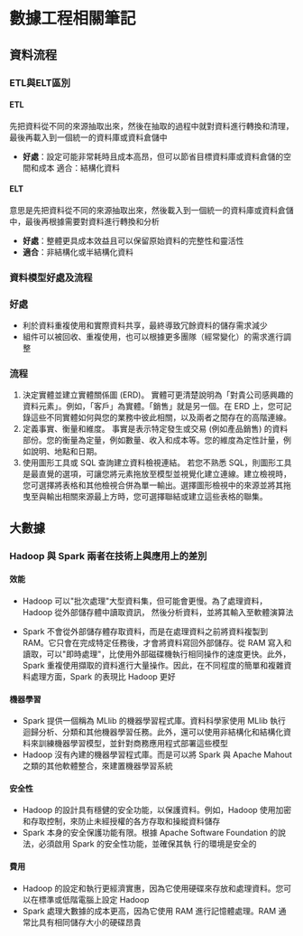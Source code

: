 # 數據工程相關筆記

## 資料流程
### ETL與ELT區別
#### ETL
 先把資料從不同的來源抽取出來，然後在抽取的過程中就對資料進行轉換和清理，最後再載入到一個統一的資料庫或資料倉儲中
 - **好處**：設定可能非常耗時且成本高昂，但可以節省目標資料庫或資料倉儲的空間和成本
適合：結構化資料

 #### ELT
 意思是先把資料從不同的來源抽取出來，然後載入到一個統一的資料庫或資料倉儲中，最後再根據需要對資料進行轉換和分析
 - **好處**：整體更具成本效益且可以保留原始資料的完整性和靈活性
 - **適合**：非結構化或半結構化資料

 ### 資料模型好處及流程
### 好處
 - 利於資料重複使用和實際資料共享，最終導致冗餘資料的儲存需求減少
 - 組件可以被回收、重複使用，也可以根據更多團隊（經常變化）的需求進行調整
### 流程
1. 決定實體並建立實體關係圖 (ERD)。 實體可更清楚說明為「對貴公司感興趣的資料元素」。例如，「客戶」為實體。「銷售」就是另一個。在 ERD 上，您可記錄這些不同實體如何與您的業務中彼此相關，以及兩者之間存在的高階連線。
2. 定義事實、衡量和維度。 事實是表示特定發生或交易 (例如產品銷售) 的資料部份。您的衡量為定量，例如數量、收入和成本等。您的維度為定性計量，例如說明、地點和日期。
3. 使用圖形工具或 SQL 查詢建立資料檢視連結。 若您不熟悉 SQL，則圖形工具是最直覺的選項，可讓您將元素拖放至模型並視覺化建立連線。建立檢視時，您可選擇將表格和其他檢視合併為單一輸出。選擇圖形檢視中的來源並將其拖曳至與輸出相關來源最上方時，您可選擇聯結或建立這些表格的聯集。

## 大數據
### Hadoop 與 Spark 兩者在技術上與應用上的差別

#### 效能
 - Hadoop 可以"批次處理"大型資料集，但可能會更慢。為了處理資料，Hadoop 從外部儲存體中讀取資訊，
然後分析資料，並將其輸入至軟體演算法

 - Spark 不會從外部儲存體存取資料，而是在處理資料之前將資料複製到 RAM。它只會在完成特定任務後，才會將資料寫回外部儲存。從 RAM 寫入和讀取，可以"即時處理"，比使用外部磁碟機執行相同操作的速度更快。此外，Spark 重複使用擷取的資料進行大量操作。因此，在不同程度的簡單和複雜資料處理方面，Spark 的表現比 Hadoop 更好

#### 機器學習
 - Spark 提供一個稱為 MLlib 的機器學習程式庫。資料科學家使用 MLlib 執行迴歸分析、分類和其他機器學習任務。此外，還可以使用非結構化和結構化資料來訓練機器學習模型，並針對商務應用程式部署這些模型
 - Hadoop 沒有內建的機器學習程式庫。而是可以將 Spark 與 Apache Mahout 之類的其他軟體整合，來建置機器學習系統


#### 安全性
 - Hadoop 的設計具有穩健的安全功能，以保護資料。例如，Hadoop 使用加密和存取控制，來防止未經授權的各方存取和操縱資料儲存
 - Spark 本身的安全保護功能有限。根據 Apache Software Foundation 的說法，必須啟用 Spark 的安全性功能，並確保其執
行的環境是安全的

#### 費用
 - Hadoop 的設定和執行更經濟實惠，因為它使用硬碟來存放和處理資料。您可以在標準或低階電腦上設定 Hadoop
 - Spark 處理大數據的成本更高，因為它使用 RAM 進行記憶體處理。RAM 通常比具有相同儲存大小的硬碟昂貴